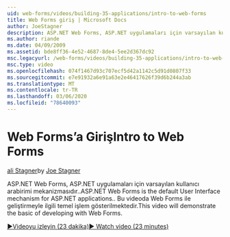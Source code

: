 ```yaml
---
uid: web-forms/videos/building-35-applications/intro-to-web-forms
title: Web Forms giriş | Microsoft Docs
author: JoeStagner
description: ASP.NET Web Forms, ASP.NET uygulamaları için varsayılan kullanıcı arabirimi mekanizmasıdır.. Bu videoda Web Forms ile geliştirmeyle ilgili temel işlem gösterilmektedir.
ms.author: riande
ms.date: 04/09/2009
ms.assetid: bde8ff36-4e52-4687-8de4-5ee2d367dc92
msc.legacyurl: /web-forms/videos/building-35-applications/intro-to-web-forms
msc.type: video
ms.openlocfilehash: 074f1467d93c707ecf5d42a1142c5d91d0807f33
ms.sourcegitcommit: e7e91932a6e91a63e2e46417626f39d6b244a3ab
ms.translationtype: MT
ms.contentlocale: tr-TR
ms.lasthandoff: 03/06/2020
ms.locfileid: "78640093"
---
```

# <a name="intro-to-web-forms"></a><span data-ttu-id="623ea-104">Web Forms’a Giriş</span><span class="sxs-lookup"><span data-stu-id="623ea-104">Intro to Web Forms</span></span>

<span data-ttu-id="623ea-105">[ali Stagner](https://github.com/JoeStagner)</span><span class="sxs-lookup"><span data-stu-id="623ea-105">by [Joe Stagner](https://github.com/JoeStagner)</span></span>

<span data-ttu-id="623ea-106">ASP.NET Web Forms, ASP.NET uygulamaları için varsayılan kullanıcı arabirimi mekanizmasıdır..</span><span class="sxs-lookup"><span data-stu-id="623ea-106">ASP.NET Web Forms is the default User Interface mechanism for ASP.NET applications..</span></span> <span data-ttu-id="623ea-107">Bu videoda Web Forms ile geliştirmeyle ilgili temel işlem gösterilmektedir.</span><span class="sxs-lookup"><span data-stu-id="623ea-107">This video will demonstrate the basic of developing with Web Forms.</span></span>

[<span data-ttu-id="623ea-108">&#9654;Videoyu izleyin (23 dakika)</span><span class="sxs-lookup"><span data-stu-id="623ea-108">&#9654; Watch video (23 minutes)</span></span>](https://channel9.msdn.com/Blogs/ASP-NET-Site-Videos/intro-to-web-forms)
